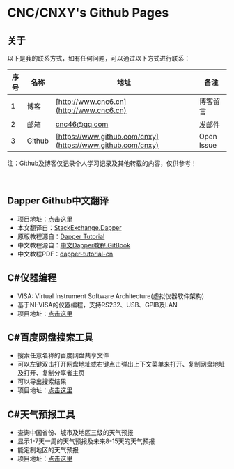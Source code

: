 # CNC/CNXY's Github Pages

## 关于
以下是我的联系方式，如有任何问题，可以通过以下方式进行联系：

|序号|名称|地址|备注|
|----|------|--|----|
|  1 | 博客 |[http://www.cnc6.cn](http://www.cnc6.cn)|博客留言|
|  2 | 邮箱 |[cnc46@qq.com](mailto:cnc46@qq.com)|发邮件|
|  3 |Github|[https://www.github.com/cnxy](https://www.github.com/cnxy)|Open Issue|

注：Github及博客仅记录个人学习记录及其他转载的内容，仅供参考！

&nbsp;

## Dapper Github中文翻译
- 项目地址：[点击这里](https://github.com/cnxy/Dapper-zh-cn)
- 本文翻译自：[StackExchange.Dapper](https://github.com/StackExchange/Dapper)
- 原版教程源自：[Dapper Tutorial](http://dapper-tutorial.net/dapper)
- 中文教程源自：[中文Dapper教程.GitBook](https://legacy.gitbook.com/book/esofar/dapper-tutorial-cn/details)
- 中文教程PDF：[dapper-tutorial-cn](https://github.com/cnxy/Dapper-zh-cn/blob/master/dapper-tutorial-cn.pdf)

## C#仪器编程
- VISA: Virtual Instrument Software Architecture(虚拟仪器软件架构)
- 基于NI-VISA的仪器编程，支持RS232、USB、GPIB及LAN
- 项目地址：[点击这里](https://github.com/cnxy/VISAInstrument)

## C#百度网盘搜索工具
- 搜索任意名称的百度网盘共享文件
- 可以左键双击打开网盘地址或右键点击弹出上下文菜单来打开、复制网盘地址及打开、复制分享者主页
- 可以导出搜索结果
- 项目地址：[点击这里](https://github.com/cnxy/BaiduDiskSearcher)

## C#天气预报工具
- 查询中国省份、城市及地区三级的天气预报
- 显示1-7天一周的天气预报及未来8-15天的天气预报
- 能定制地区的天气预报
- 项目地址：[点击这里](https://github.com/cnxy/Weather)
